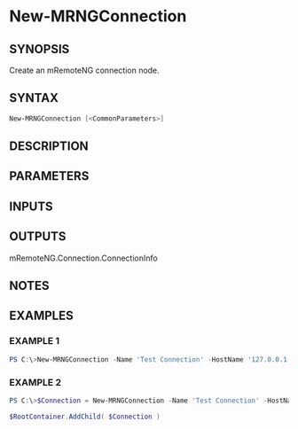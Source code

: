 ﻿# New-MRNGConnection
## SYNOPSIS
Create an mRemoteNG connection node.

## SYNTAX
```powershell
New-MRNGConnection [<CommonParameters>]
```

## DESCRIPTION


## PARAMETERS
## INPUTS


## OUTPUTS
mRemoteNG.Connection.ConnectionInfo

## NOTES


## EXAMPLES
### EXAMPLE 1
```powershell
PS C:\>New-MRNGConnection -Name 'Test Connection' -HostName '127.0.0.1' -Parent $RootNode -Protocol SSH2 -Inheritance (New-MRNGInheritanceConfiguration -EverythingInherited -Protocol:$false)
```

 
### EXAMPLE 2
```powershell
PS C:\>$Connection = New-MRNGConnection -Name 'Test Connection' -HostName '127.0.0.1'

$RootContainer.AddChild( $Connection )
```


